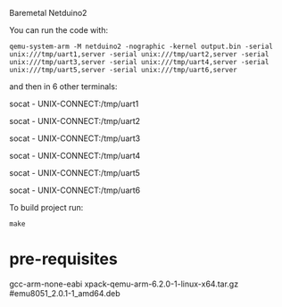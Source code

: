 Baremetal Netduino2 

You can run the code with: 

```qemu-system-arm -M netduino2 -nographic -kernel output.bin -serial unix:///tmp/uart1,server -serial unix:///tmp/uart2,server -serial unix:///tmp/uart3,server -serial unix:///tmp/uart4,server -serial unix:///tmp/uart5,server -serial unix:///tmp/uart6,server```

and then in 6 other terminals:

socat - UNIX-CONNECT:/tmp/uart1

socat - UNIX-CONNECT:/tmp/uart2

socat - UNIX-CONNECT:/tmp/uart3

socat - UNIX-CONNECT:/tmp/uart4

socat - UNIX-CONNECT:/tmp/uart5

socat - UNIX-CONNECT:/tmp/uart6

To build project run:

```make```

pre-requisites
===============

gcc-arm-none-eabi
xpack-qemu-arm-6.2.0-1-linux-x64.tar.gz
#emu8051_2.0.1-1_amd64.deb

